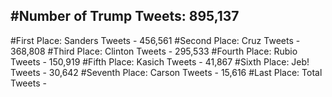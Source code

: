 #Number of Trump Tweets: 895,137
---
#First Place: Sanders Tweets - 456,561
#Second Place: Cruz Tweets - 368,808
#Third Place: Clinton Tweets - 295,533
#Fourth Place: Rubio Tweets - 150,919
#Fifth Place: Kasich Tweets - 41,867
#Sixth Place: Jeb! Tweets - 30,642
#Seventh Place: Carson Tweets - 15,616
#Last Place: Total Tweets -  
